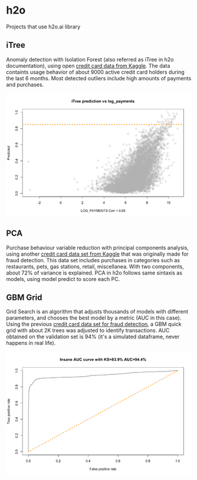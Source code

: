 # h2o
Projects that use h2o.ai library


## iTree 
Anomaly detection with Isolation Forest (also referred as iTree in h2o documentation), using open [credit card data from Kaggle](https://www.kaggle.com/arjunbhasin2013/ccdata). The data containts usage behavior of about 9000 active credit card holders during the last 6 months. Most detected outliers include high amounts of payments and purchases. 

![alt text](https://github.com/camilaburne/h2o/blob/main/itree/itree_vs_logpayment.png  "Scatterplot of log payments vs predicted")

## PCA 
Purchase behaviour variable reduction with principal components analysis, using another [credit card data set from Kaggle](https://www.kaggle.com/kartik2112/fraud-detection) that was originally made for fraud detection. This data set includes purchases in categories such as restaurants, pets, gas stations, retail, miscellanea. With two components, about 72% of variance is explained. PCA in h2o follows same sintaxis as models, using model predict to score each PC. 

## GBM Grid
Grid Search is an algorithm that adjusts thousands of models with different parameters, and chooses the best model by a metric (AUC in this case). Using the previous [credit card data set for fraud detection](https://www.kaggle.com/kartik2112/fraud-detection), a GBM quick grid with about 2K trees was adjusted to identify transactions. AUC obtained on the validation set is 94% (it's a simulated dataframe, never happens in real life). 


![alt text](https://github.com/camilaburne/h2o/blob/main/GBM/auc.png  "Insane AUC curve")
